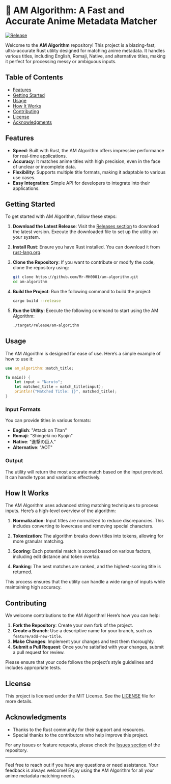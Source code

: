 # 🌟 AM Algorithm: A Fast and Accurate Anime Metadata Matcher

[![Release](https://img.shields.io/badge/Release-v1.0.0-blue)](https://github.com/Mr-MH0001/am-algorithm/releases)

Welcome to the **AM Algorithm** repository! This project is a blazing-fast, ultra-accurate Rust utility designed for matching anime metadata. It handles various titles, including English, Romaji, Native, and alternative titles, making it perfect for processing messy or ambiguous inputs.

## Table of Contents

- [Features](#features)
- [Getting Started](#getting-started)
- [Usage](#usage)
- [How It Works](#how-it-works)
- [Contributing](#contributing)
- [License](#license)
- [Acknowledgments](#acknowledgments)

## Features

- **Speed**: Built with Rust, the AM Algorithm offers impressive performance for real-time applications.
- **Accuracy**: It matches anime titles with high precision, even in the face of unclear or incomplete data.
- **Flexibility**: Supports multiple title formats, making it adaptable to various use cases.
- **Easy Integration**: Simple API for developers to integrate into their applications.

## Getting Started

To get started with AM Algorithm, follow these steps:

1. **Download the Latest Release**: Visit the [Releases section](https://github.com/Mr-MH0001/am-algorithm/releases) to download the latest version. Execute the downloaded file to set up the utility on your system.

2. **Install Rust**: Ensure you have Rust installed. You can download it from [rust-lang.org](https://www.rust-lang.org/).

3. **Clone the Repository**: If you want to contribute or modify the code, clone the repository using:

   ```bash
   git clone https://github.com/Mr-MH0001/am-algorithm.git
   cd am-algorithm
   ```

4. **Build the Project**: Run the following command to build the project:

   ```bash
   cargo build --release
   ```

5. **Run the Utility**: Execute the following command to start using the AM Algorithm:

   ```bash
   ./target/release/am-algorithm
   ```

## Usage

The AM Algorithm is designed for ease of use. Here’s a simple example of how to use it:

```rust
use am_algorithm::match_title;

fn main() {
    let input = "Naruto";
    let matched_title = match_title(input);
    println!("Matched Title: {}", matched_title);
}
```

### Input Formats

You can provide titles in various formats:

- **English**: "Attack on Titan"
- **Romaji**: "Shingeki no Kyojin"
- **Native**: "進撃の巨人"
- **Alternative**: "AOT"

### Output

The utility will return the most accurate match based on the input provided. It can handle typos and variations effectively.

## How It Works

The AM Algorithm uses advanced string matching techniques to process inputs. Here’s a high-level overview of the algorithm:

1. **Normalization**: Input titles are normalized to reduce discrepancies. This includes converting to lowercase and removing special characters.

2. **Tokenization**: The algorithm breaks down titles into tokens, allowing for more granular matching.

3. **Scoring**: Each potential match is scored based on various factors, including edit distance and token overlap.

4. **Ranking**: The best matches are ranked, and the highest-scoring title is returned.

This process ensures that the utility can handle a wide range of inputs while maintaining high accuracy.

## Contributing

We welcome contributions to the AM Algorithm! Here’s how you can help:

1. **Fork the Repository**: Create your own fork of the project.
2. **Create a Branch**: Use a descriptive name for your branch, such as `feature/add-new-title`.
3. **Make Changes**: Implement your changes and test them thoroughly.
4. **Submit a Pull Request**: Once you’re satisfied with your changes, submit a pull request for review.

Please ensure that your code follows the project’s style guidelines and includes appropriate tests.

## License

This project is licensed under the MIT License. See the [LICENSE](LICENSE) file for more details.

## Acknowledgments

- Thanks to the Rust community for their support and resources.
- Special thanks to the contributors who help improve this project.

For any issues or feature requests, please check the [Issues section](https://github.com/Mr-MH0001/am-algorithm/issues) of the repository.

---

Feel free to reach out if you have any questions or need assistance. Your feedback is always welcome! Enjoy using the AM Algorithm for all your anime metadata matching needs.